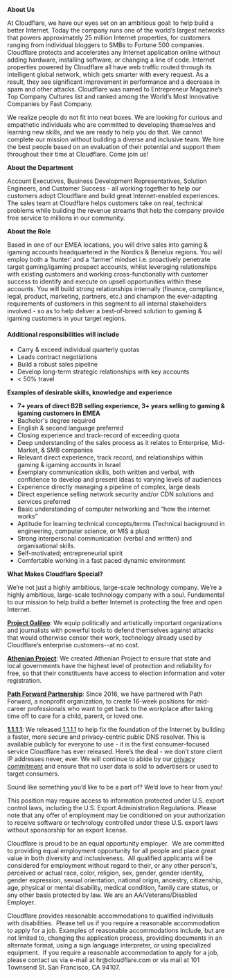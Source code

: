 <div class="content-intro">
	<div><strong>About Us</strong></div>
	<div>
		<p><span style="font-weight: 400;">At Cloudflare, we have our eyes set on an ambitious goal: to help build a better Internet. Today the company runs one of the world’s largest networks that powers approximately 25 million Internet properties, for customers ranging from individual bloggers to SMBs to Fortune 500 companies. Cloudflare protects and accelerates any Internet application online without adding hardware, installing software, or changing a line of code. Internet properties powered by Cloudflare all have web traffic routed through its intelligent global network, which gets smarter with every request. As a result, they see significant improvement in performance and a decrease in spam and other attacks. Cloudflare was named to Entrepreneur Magazine’s Top Company Cultures list and ranked among the World’s Most Innovative Companies by Fast Company.</span><span style="font-weight: 400;">&nbsp;</span></p>
		<p><span style="font-weight: 400;">We realize people do not fit into neat boxes. We are looking for curious and empathetic individuals who are committed to developing themselves and learning new skills, and we are ready to help you do that. We cannot complete our mission without building a diverse and inclusive team. We hire the best people based on an evaluation of their potential and support them throughout their time at Cloudflare. Come join us!&nbsp;</span></p>
	</div>
</div>
<p><strong>About the Department</strong></p>
<p>Account Executives, Business Development Representatives, Solution Engineers, and Customer Success - all working together to help our customers adopt Cloudflare and build great Internet-enabled experiences. The sales team at Cloudflare helps customers take on real, technical problems while building the revenue streams that help the company provide free service to millions in our community.</p>
<p><strong>About the Role</strong></p>
<p>Based in one of our EMEA locations, you will drive sales into gaming &amp; igaming accounts headquartered in the Nordics &amp; Benelux regions. You will employ both a ‘hunter’ and a ‘farmer’ mindset i.e. proactively penetrate target gaming/igaming prospect accounts, whilst leveraging relationships with existing customers and working cross-functionally with customer success to identify and execute on upsell opportunities within these accounts. You will build strong relationships internally (finance, compliance, legal, product, marketing, partners, etc.) and champion the ever-adapting requirements of customers in this segment to all internal stakeholders involved - so as to help deliver a best-of-breed solution to gaming &amp; igaming customers in your target regions.</p>
<h4>Additional responsibilities will include</h4>
<ul>
	<li>Carry &amp; exceed individual quarterly quotas</li>
	<li>Leads contract negotiations</li>
	<li>Build a robust sales pipeline</li>
	<li>Develop long-term strategic relationships with key accounts</li>
	<li>&lt; 50% travel</li>
</ul>
<p><strong>Examples of desirable skills, knowledge and experience</strong></p>
<ul>
	<li><strong>7+ years of direct B2B selling experience, 3+ years selling to gaming &amp; igaming customers in EMEA</strong></li>
	<li>Bachelor's degree required</li>
	<li>English &amp; second language preferred</li>
	<li>Closing experience and track-record of exceeding quota</li>
	<li>Deep understanding of the sales process as it relates to Enterprise, Mid-Market, &amp; SMB companies</li>
	<li>Relevant direct experience, track record, and relationships within gaming &amp; igaming accounts in Israel&nbsp;</li>
	<li>Exemplary communication skills, both written and verbal, with confidence to develop and present ideas to varying levels of audiences</li>
	<li>Experience directly managing a pipeline of complex, large deals</li>
	<li>Direct experience selling network security and/or CDN solutions and services preferred</li>
	<li>Basic understanding of computer networking and “how the internet works”</li>
	<li>Aptitude for learning technical concepts/terms (Technical background in engineering, computer science, or MIS a plus)</li>
	<li>Strong interpersonal communication (verbal and written) and organisational skills.</li>
	<li>Self-motivated; entrepreneurial spirit</li>
	<li>Comfortable working in a fast paced dynamic environment</li>
</ul>
<div class="content-conclusion">
	<p><strong>What Makes Cloudflare Special?</strong></p>
	<p><span style="font-weight: 400;">We’re not just a highly ambitious, large-scale technology company. We’re a highly ambitious, large-scale technology company with a soul. Fundamental to our mission to help build a better Internet is protecting the free and open Internet.</span></p>
	<p><a href="https://blog.cloudflare.com/protecting-free-expression-online/"><strong>Project Galileo</strong></a><span style="font-weight: 400;">: We equip politically and artistically important organizations and journalists with powerful tools to defend themselves against attacks that would otherwise censor their work, technology already used by Cloudflare’s enterprise customers--at no cost.</span></p>
	<p><strong><a href="https://www.cloudflare.com/athenian/">Athenian Project</a></strong><span style="font-weight: 400;">: We created Athenian Project to ensure that state and local governments have the highest level of protection and reliability for free, so that their constituents have access to election information and voter registration.</span></p>
	<p><a href="https://blog.cloudflare.com/tag/path-forward/"><strong>Path Forward Partnership</strong></a><span style="font-weight: 400;">: Since 2016, we have partnered with Path Forward, a nonprofit organization, to create 16-week positions for mid-career professionals who want to get back to the workplace after taking time off to care for a child, parent, or loved one.</span></p>
	<p><a href="https://1.1.1.1/"><strong>1.1.1.1</strong></a><span style="font-weight: 400;">: We released</span><a href="https://1.1.1.1/"> <span style="font-weight: 400;">1.1.1.1</span></a><span style="font-weight: 400;"> to help fix the foundation of the Internet by building a faster, more secure and privacy-centric public DNS resolver. This is available publicly for everyone to use - it is the first consumer-focused service Cloudflare has ever released. Here’s the deal - we don’t store client IP addresses never, ever. We will continue to abide by our</span><a href="https://developers.cloudflare.com/1.1.1.1/privacy/public-dns-resolver"> privacy commitment</a><span style="font-weight: 400;"> and ensure that no user data is sold to advertisers or used to target consumers.</span></p>
	<p><span style="font-weight: 400;">Sound like something you’d like to be a part of? We’d love to hear from you!</span></p>
	<p><span style="font-weight: 400;">This position may require access to information protected under U.S. export control laws, including the U.S. Export Administration Regulations. Please note that any offer of employment may be conditioned on your authorization to receive software or technology controlled under these U.S. export laws without sponsorship for an export license.</span></p>
	<p><span style="font-weight: 400;">Cloudflare is proud to be an equal opportunity employer. &nbsp;We are committed to providing equal employment opportunity for all people and place great value in both diversity and inclusiveness. &nbsp;All qualified applicants will be considered for employment without regard to their, or any other person's, perceived or actual</span> <span style="font-weight: 400;">race, color, religion, sex, gender, gender identity, gender expression, sexual orientation, national origin, ancestry, citizenship, age, physical or mental disability, medical condition, family care status, or any other basis protected by law. </span><span style="font-weight: 400;">We are an AA/Veterans/Disabled Employer.</span></p>
	<p><span style="font-weight: 400;">Cloudflare provides reasonable accommodations to qualified individuals with disabilities. &nbsp;Please tell us if you require a reasonable accommodation to apply for a job. Examples of reasonable accommodations include, but are not limited to, changing the application process, providing documents in an alternate format, using a sign language interpreter, or using specialized equipment. &nbsp;If you require a reasonable accommodation to apply for a job, please contact us via e-mail at </span><span style="font-weight: 400;">hr@cloudflare.com</span><span style="font-weight: 400;"> or via mail at 101 Townsend St. San Francisco, CA 94107.</span></p>
</div>